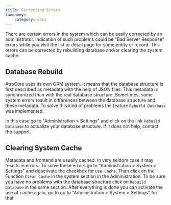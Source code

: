 ```yaml
---
title: Correcting Errors
taxonomy:
    category: docs
---
```


There are certain errors in the system which can be easily corrected by an administrator. Indication of such problems could be "Bad Server Response" errors while you visit the list or detail page for some entity or record.
This errors can be corrected by rebuilding database and/or clearing the system cache.

## Database Rebuild

AtroCore uses its own ORM system. It means that the database structure is first described as metadata with the help of JSON files. This metadata is synchronized than with the real database structure.
Sometimes, some system errors result in differences between the database structure and these metadata. To solve this kind of problems the feature `Rebuild Database` was implemented.

In this case go to "Administration > Settings" and click on the link `Rebuild Database` to actualize your database structure. If it does not help, contact the support.

## Clearing System Cache

Metadata and frontend are usually cached. In very seldom case it may results in errors. To solve these errors go to "Administration > System > Settings" and deactivate the checkbox for `Use Cache`.
Than click on the Function `Clear Cache` in the system section in the Administration. To be sure you have no problems with the database structure click on `Rebuild Database` in the same section.
After everything is done you can activate the use of cache again, go to go to "Administration > System > Settings" for that.



